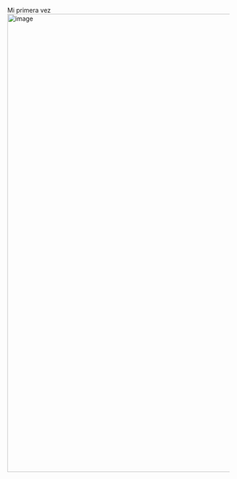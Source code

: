 Mi primera vez
<img width="1920" height="1036" alt="image" src="https://github.com/user-attachments/assets/9930516b-cee9-4760-af5e-8bdf6f19f4b3" />
